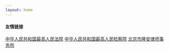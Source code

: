```yaml
---
layout: home
---
```

#### 友情链接

[中华人民共和国最高人民法院](https://www.court.gov.cn/)
[中华人民共和国最高人民检察院](https://www.spp.gov.cn/)
[北京市隆安律师事务所](http://www.longanlaw.com/)
